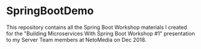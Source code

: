 # SpringBootDemo
This repository contains all the Spring Boot Workshop materials I created for the "Building Microservices With Spring Boot Workshop #1" 
presentation to my Server Team members at NetoMedia on Dec 2018.
